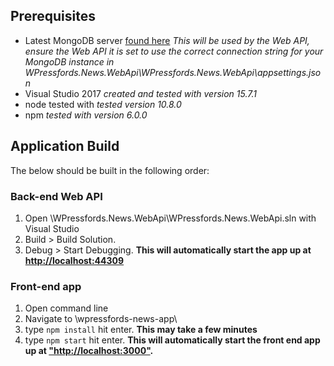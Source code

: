 ## Prerequisites
- Latest MongoDB server [found here](https://www.mongodb.com/download-center#community) _This will be used by the Web API, ensure  the Web API it is set to use the correct connection string for your MongoDB instance in WPressfords.News.WebApi\WPressfords.News.WebApi\appsettings.json_
- Visual Studio 2017 _created and tested with version 15.7.1_
- node tested with  _tested version 10.8.0_
- npm _tested with version 6.0.0_

## Application Build

The below should be built in the following order:

### Back-end Web API

1. Open \WPressfords.News.WebApi\WPressfords.News.WebApi.sln with Visual Studio
2. Build > Build Solution.
3. Debug > Start Debugging. **This will automatically start the app up at [http://localhost:44309](http://localhost:44309)**

### Front-end app

1. Open command line
2. Navigate to \wpressfords-news-app\
3. type `npm install` hit enter. **This may take a few minutes**
4. type `npm start` hit enter. **This will automatically start the front end app up at ["http://localhost:3000"](http://localhost:3000).**